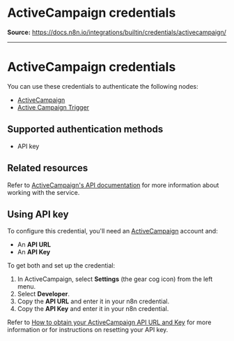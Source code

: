 # ActiveCampaign credentials

**Source:** https://docs.n8n.io/integrations/builtin/credentials/activecampaign/

---

# ActiveCampaign credentials

You can use these credentials to authenticate the following nodes:

- [ActiveCampaign](../../app-nodes/n8n-nodes-base.activecampaign/)
- [Active Campaign Trigger](../../trigger-nodes/n8n-nodes-base.activecampaigntrigger/)

## Supported authentication methods

- API key

## Related resources

Refer to [ActiveCampaign's API documentation](https://help.activecampaign.com/hc/en-us/sections/360005740979-ActiveCampaign-API-Resources) for more information about working with the service.

## Using API key

To configure this credential, you'll need an [ActiveCampaign](https://www.activecampaign.com/) account and:

- An **API URL**
- An **API Key**

To get both and set up the credential:

1. In ActiveCampaign, select **Settings** (the gear cog icon) from the left menu.
2. Select **Developer**.
3. Copy the **API URL** and enter it in your n8n credential.
4. Copy the **API Key** and enter it in your n8n credential.

Refer to [How to obtain your ActiveCampaign API URL and Key](https://help.activecampaign.com/hc/en-us/articles/207317590-Getting-started-with-the-API#h_01HJ6REM2YQW19KYPB189726ST) for more information or for instructions on resetting your API key.
